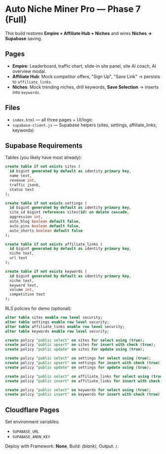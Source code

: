 
# Auto Niche Miner Pro — Phase 7 (Full)

This build restores **Empire + Affiliate Hub + Niches** and wires **Niches → Supabase** saving.

## Pages
- **Empire**: Leaderboard, traffic chart, slide-in site panel, site AI coach, AI overview modal.
- **Affiliate Hub**: Mock competitor offers, "Sign Up", "Save Link" → persists to `affiliate_links`.
- **Niches**: Mock trending niches, drill keywords, **Save Selection** → inserts into `keywords`.

## Files
- `index.html` — all three pages + UI/logic
- `supabase-client.js` — Supabase helpers (sites, settings, affiliate_links, keywords)

## Supabase Requirements
Tables (you likely have most already):
```sql
create table if not exists sites (
  id bigint generated by default as identity primary key,
  name text,
  revenue int,
  traffic jsonb,
  status text
);

create table if not exists settings (
  id bigint generated by default as identity primary key,
  site_id bigint references sites(id) on delete cascade,
  aggression int,
  auto_blog boolean default false,
  auto_pins boolean default false,
  auto_shorts boolean default false
);

create table if not exists affiliate_links (
  id bigint generated by default as identity primary key,
  niche text,
  url text
);

create table if not exists keywords (
  id bigint generated by default as identity primary key,
  niche text,
  keyword text,
  volume int,
  competition text
);
```

RLS policies for demo (optional):
```sql
alter table sites enable row level security;
alter table settings enable row level security;
alter table affiliate_links enable row level security;
alter table keywords enable row level security;

create policy "public select" on sites for select using (true);
create policy "public upsert" on sites for insert with check (true);
create policy "public update" on sites for update using (true);

create policy "public select" on settings for select using (true);
create policy "public upsert" on settings for insert with check (true);
create policy "public update" on settings for update using (true);

create policy "public select" on affiliate_links for select using (true);
create policy "public insert" on affiliate_links for insert with check (true);

create policy "public select" on keywords for select using (true);
create policy "public insert" on keywords for insert with check (true);
```

## Cloudflare Pages
Set environment variables:
- `SUPABASE_URL`
- `SUPABASE_ANON_KEY`

Deploy with Framework: **None**, Build: *(blank)*, Output: `/`.
